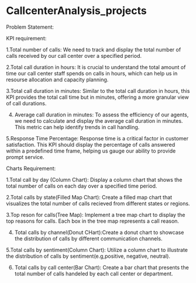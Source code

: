 # CallcenterAnalysis_projects

Problem Statement:

KPI requirement:

1.Total number of calls: We need to track and display the total number of calls received by our call center over a specified period.

2.Total call duration in hours: It is crucial to understand the total amount of time our call center staff spends on calls in hours, which can help us in resourse allocation and capacity planning.

3.Total call duration in minutes: Similar to the total call duration in hours, this KPI provides the total call time but in minutes, offering a more granular view of call durations.

4. Average call duration in minutes: To assess the efficiency of our agents, we need to calculate and display the average call duration in minutes. This metric can help identify trends in call handling.
   
5.Response Time Percentage: Response time is a critical factor in customer satisfaction. This KPI should display the percentage of calls answered within a predefined time frame, helping us gauge our ability to provide prompt service.

Charts Requirement:

1.Total call by day (Column Chart): Display a column chart that shows the total number of calls on each day over a specified time period.

2.Total calls by state(Filled Map Chart):
Create a filled map chart that visualizes the total number of calls recieved from different states or regions.

3.Top reson for calls(Tree Map): Implement a tree map chart to display the top reasons for calls. Each box in the tree map represents a call reason.

4. Total calls by channel(Donut CHart):Create a donut chart to showcase the distribution of calls by different communication channels.
   
5.Total calls by sentiment(Column Chart):
Utilize a column chart to illustrate the distribution of calls by sentiment(e.g,positive, negative, neutral).

6. Total calls by call center(Bar Chart): Create a bar chart that presents the total number of calls handeled by each call center or department.
